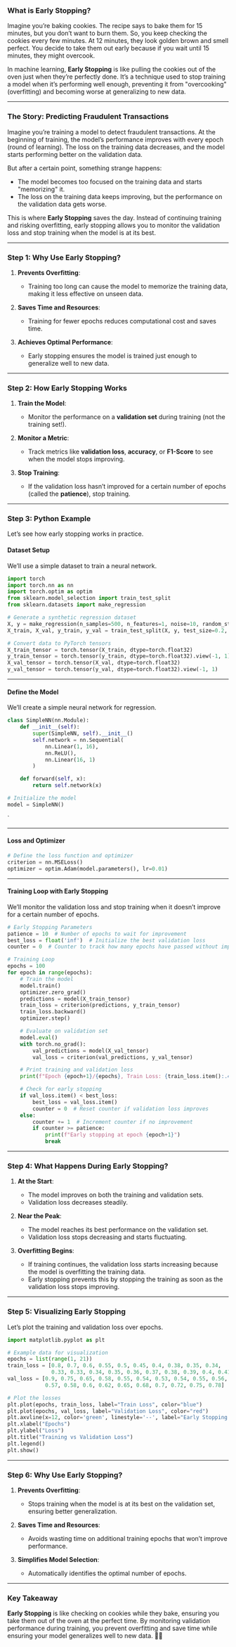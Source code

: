 ### **What is Early Stopping?**

Imagine you’re baking cookies. The recipe says to bake them for 15 minutes, but you don’t want to burn them. So, you keep checking the cookies every few minutes. At 12 minutes, they look golden brown and smell perfect. You decide to take them out early because if you wait until 15 minutes, they might overcook.

In machine learning, **Early Stopping** is like pulling the cookies out of the oven just when they’re perfectly done. It’s a technique used to stop training a model when it’s performing well enough, preventing it from "overcooking" (overfitting) and becoming worse at generalizing to new data.

---

### **The Story: Predicting Fraudulent Transactions**

Imagine you’re training a model to detect fraudulent transactions. At the beginning of training, the model’s performance improves with every epoch (round of learning). The loss on the training data decreases, and the model starts performing better on the validation data.

But after a certain point, something strange happens:

- The model becomes too focused on the training data and starts "memorizing" it.
- The loss on the training data keeps improving, but the performance on the validation data gets worse.

This is where **Early Stopping** saves the day. Instead of continuing training and risking overfitting, early stopping allows you to monitor the validation loss and stop training when the model is at its best.

---

### **Step 1: Why Use Early Stopping?**

1. **Prevents Overfitting**:
    
    - Training too long can cause the model to memorize the training data, making it less effective on unseen data.
2. **Saves Time and Resources**:
    
    - Training for fewer epochs reduces computational cost and saves time.
3. **Achieves Optimal Performance**:
    
    - Early stopping ensures the model is trained just enough to generalize well to new data.

---

### **Step 2: How Early Stopping Works**

1. **Train the Model**:
    
    - Monitor the performance on a **validation set** during training (not the training set!).
2. **Monitor a Metric**:
    
    - Track metrics like **validation loss**, **accuracy**, or **F1-Score** to see when the model stops improving.
3. **Stop Training**:
    
    - If the validation loss hasn’t improved for a certain number of epochs (called the **patience**), stop training.

---

### **Step 3: Python Example**

Let’s see how early stopping works in practice.

#### **Dataset Setup**

We’ll use a simple dataset to train a neural network.

```python
import torch
import torch.nn as nn
import torch.optim as optim
from sklearn.model_selection import train_test_split
from sklearn.datasets import make_regression

# Generate a synthetic regression dataset
X, y = make_regression(n_samples=500, n_features=1, noise=10, random_state=42)
X_train, X_val, y_train, y_val = train_test_split(X, y, test_size=0.2, random_state=42)

# Convert data to PyTorch tensors
X_train_tensor = torch.tensor(X_train, dtype=torch.float32)
y_train_tensor = torch.tensor(y_train, dtype=torch.float32).view(-1, 1)
X_val_tensor = torch.tensor(X_val, dtype=torch.float32)
y_val_tensor = torch.tensor(y_val, dtype=torch.float32).view(-1, 1)

```


---

#### **Define the Model**

We’ll create a simple neural network for regression.

```python
class SimpleNN(nn.Module):
    def __init__(self):
        super(SimpleNN, self).__init__()
        self.network = nn.Sequential(
            nn.Linear(1, 16),
            nn.ReLU(),
            nn.Linear(16, 1)
        )

    def forward(self, x):
        return self.network(x)

# Initialize the model
model = SimpleNN()

```
`

---

#### **Loss and Optimizer**

```python
# Define the loss function and optimizer
criterion = nn.MSELoss()
optimizer = optim.Adam(model.parameters(), lr=0.01)

```


---

#### **Training Loop with Early Stopping**

We’ll monitor the validation loss and stop training when it doesn’t improve for a certain number of epochs.

```python
# Early Stopping Parameters
patience = 10  # Number of epochs to wait for improvement
best_loss = float('inf')  # Initialize the best validation loss
counter = 0  # Counter to track how many epochs have passed without improvement

# Training Loop
epochs = 100
for epoch in range(epochs):
    # Train the model
    model.train()
    optimizer.zero_grad()
    predictions = model(X_train_tensor)
    train_loss = criterion(predictions, y_train_tensor)
    train_loss.backward()
    optimizer.step()

    # Evaluate on validation set
    model.eval()
    with torch.no_grad():
        val_predictions = model(X_val_tensor)
        val_loss = criterion(val_predictions, y_val_tensor)

    # Print training and validation loss
    print(f"Epoch {epoch+1}/{epochs}, Train Loss: {train_loss.item():.4f}, Val Loss: {val_loss.item():.4f}")

    # Check for early stopping
    if val_loss.item() < best_loss:
        best_loss = val_loss.item()
        counter = 0  # Reset counter if validation loss improves
    else:
        counter += 1  # Increment counter if no improvement
        if counter >= patience:
            print(f"Early stopping at epoch {epoch+1}")
            break

```


---

### **Step 4: What Happens During Early Stopping?**

1. **At the Start**:
    
    - The model improves on both the training and validation sets.
    - Validation loss decreases steadily.
2. **Near the Peak**:
    
    - The model reaches its best performance on the validation set.
    - Validation loss stops decreasing and starts fluctuating.
3. **Overfitting Begins**:
    
    - If training continues, the validation loss starts increasing because the model is overfitting the training data.
    - Early stopping prevents this by stopping the training as soon as the validation loss stops improving.

---

### **Step 5: Visualizing Early Stopping**

Let’s plot the training and validation loss over epochs.

```python
import matplotlib.pyplot as plt

# Example data for visualization
epochs = list(range(1, 21))
train_loss = [0.8, 0.7, 0.6, 0.55, 0.5, 0.45, 0.4, 0.38, 0.35, 0.34,
              0.33, 0.33, 0.34, 0.35, 0.36, 0.37, 0.38, 0.39, 0.4, 0.41]
val_loss = [0.9, 0.75, 0.65, 0.58, 0.55, 0.54, 0.53, 0.54, 0.55, 0.56,
            0.57, 0.58, 0.6, 0.62, 0.65, 0.68, 0.7, 0.72, 0.75, 0.78]

# Plot the losses
plt.plot(epochs, train_loss, label="Train Loss", color="blue")
plt.plot(epochs, val_loss, label="Validation Loss", color="red")
plt.axvline(x=12, color='green', linestyle='--', label="Early Stopping Point")
plt.xlabel("Epochs")
plt.ylabel("Loss")
plt.title("Training vs Validation Loss")
plt.legend()
plt.show()

```


---

### **Step 6: Why Use Early Stopping?**

1. **Prevents Overfitting**:
    
    - Stops training when the model is at its best on the validation set, ensuring better generalization.
2. **Saves Time and Resources**:
    
    - Avoids wasting time on additional training epochs that won’t improve performance.
3. **Simplifies Model Selection**:
    
    - Automatically identifies the optimal number of epochs.

---

### **Key Takeaway**

**Early Stopping** is like checking on cookies while they bake, ensuring you take them out of the oven at the perfect time. By monitoring validation performance during training, you prevent overfitting and save time while ensuring your model generalizes well to new data. 🍪✨